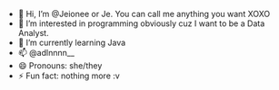 - 👋 Hi, I’m @Jeionee or Je. You can call me anything you want XOXO
- 👀 I’m interested in programming obviously cuz I want to be a Data Analyst.
- 🌱 I’m currently learning Java
- 📫 @adlnnnn__ 
- 😄 Pronouns: she/they
- ⚡ Fun fact: nothing more :v

<!---
Jeionee/Jeionee is a ✨ special ✨ repository because its `README.md` (this file) appears on your GitHub profile.
You can click the Preview link to take a look at your changes.
--->
